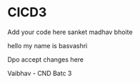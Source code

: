 # CICD3


Add your code here
sanket madhav bhoite

hello my name is basvashri


Dpo accept changes here

Vaibhav - CND Batc 3
